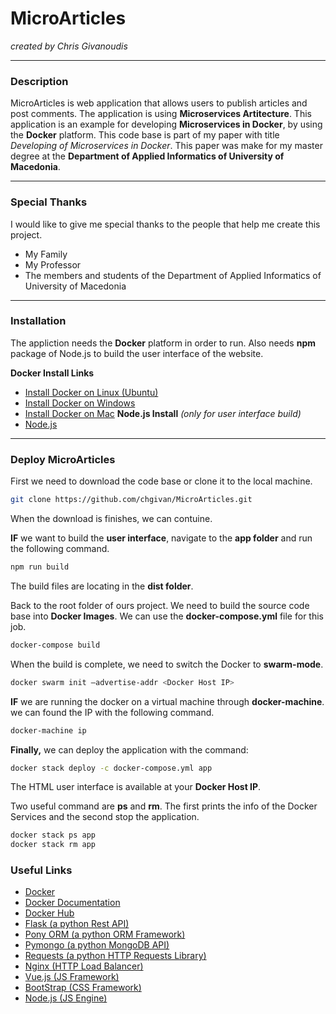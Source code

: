 ﻿# **MicroArticles**
*created by Chris Givanoudis*

----------

### **Description**
MicroArticles is web application that allows users to publish articles and post comments.  The application is using **Microservices Artitecture**. This application is an example for developing **Microservices in Docker**, by using the **Docker** platform. This code base is part of my paper with title *Developing of Microservices in Docker*. This paper was make for my master degree at the **Department of Applied Informatics of University of Macedonia**.  


----------

### **Special Thanks**

I would like to give me special thanks to the people  that help me create this project.

 - My Family
 -  My Professor
 -  The members and students of the Department of Applied Informatics of University of Macedonia

----------

### **Installation**

The appliction needs the **Docker** platform in order to run. Also needs **npm** package of Node.js to build the user interface of the website.

**Docker Install Links**
- [Install Docker on Linux (Ubuntu)](https://docs.docker.com/engine/installation/linux/docker-ce/ubuntu/)
- [Install Docker on Windows](https://docs.docker.com/docker-for-windows/install/)
- [Install Docker on Mac](https://docs.docker.com/docker-for-mac/install/)
**Node.js Install** *(only for user interface build)*
- [Node.js](https://nodejs.org/en/download/)

----------

### **Deploy MicroArticles**
First we need to download the code base or clone it to the local machine.
```sh
git clone https://github.com/chgivan/MicroArticles.git 
```
 When the download is finishes, we can contuine. 


**IF** we want to build the **user interface**, navigate to the **app folder** and run the following command. 
```sh 
npm run build
```
The build files are locating in the **dist folder**.


Back to the root folder of ours project.  We need to build the source code base into **Docker Images**. We can use the **docker-compose.yml** file for this job.

```sh
docker-compose build
```

When the build is complete, we need to switch the Docker to **swarm-mode**.

```sh
docker swarm init –advertise-addr <Docker Host IP>
```
**IF** we are running the docker on a virtual machine through **docker-machine**. we can found the IP with the following command.
```sh 
docker-machine ip
```

**Finally,** we can deploy the application with the command:

```sh
docker stack deploy -c docker-compose.yml app
```

The HTML user interface is available at  your **Docker Host IP**.

Two useful command are **ps** and **rm**. The first prints the info of the Docker Services and the second stop the application.
```sh
docker stack ps app
docker stack rm app
```

### **Useful Links**
 - [Docker](https://www.docker.com/)
 - [Docker Documentation](https://docs.docker.com/)
 - [Docker Hub](https://hub.docker.com/explore/)
 - [Flask (a python Rest API)](http://flask.pocoo.org/)
 - [Pony ORM (a python ORM Framework)](https://ponyorm.com/)
 - [Pymongo (a python MongoDB API)](http://api.mongodb.com/python/current/tutorial.html)
 - [Requests (a python HTTP Requests Library)](http://docs.python-requests.org/en/master/)
 - [Nginx (HTTP Load Balancer)](https://www.nginx.com/)
 - [Vue.js (JS Framework)](https://vuejs.org/)
 - [BootStrap (CSS Framework)](http://getbootstrap.com/)
 - [Node.js (JS Engine)](https://nodejs.org/en/) 

